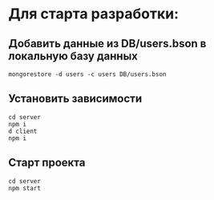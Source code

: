 # Для старта разработки:

## Добавить данные из DB/users.bson в локальную базу данных
```
mongorestore -d users -c users DB/users.bson
```
## Установить зависимости
```
cd server
npm i
d client
npm i
```
## Старт проекта 
```
cd server
npm start
```
